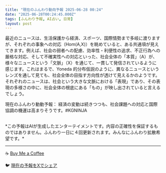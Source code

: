 ```yaml
---
title: "現在のふんわり動向予報 2025-06-28 00:24"
date: "2025-06-28T00:24:45.000Z"
tags: [ふんわり予報, AI占い, 日常]
layout: post
---
```


最近のニュースは、生活保護から経済、スポーツ、国際情勢まで多岐に渡りますが、それぞれの事象への対応（Hom(A,X)）を眺めていると、ある共通項が見えてきます。例えば、社会の弱者への配慮、効率性・利便性の追求、不正行為への厳格な対応、そして不確実性への対応といった、社会全体の「本質」（A）が、様々なニュースという「文脈」（X）を通じて、一貫して発信されているように感じます。これはまるで、Yoneda 的分布仮説のように、異なるニュースというレンズを通して見ても、社会全体の目指す方向性が透けて見えるかのようです。  それぞれのニュースは、社会という大きな文脈における「表現」であり、その表現の多様さの中に、社会全体の根底にある「もの」が映し出されていると言えるでしょう。


現在のふんわり動動予報：
経済の変動は続きつつも、社会課題への対応と国際協調の機運は高まりそうです。#KGNINJA

<br>
*この予報はAIが生成したエンターテイメントです。内容の正確性を保証するものではありません。ふんわり一日に４回更新されます。みんなにふんわり拡散希望です。*

---
☕️ [Buy Me a Coffee](https://www.buymeacoffee.com/kgninja)

🐦 [現在の予報をXでシェア](https://twitter.com/intent/tweet?text=%E7%8F%BE%E5%9C%A8%E3%81%AE%E3%81%B5%E3%82%93%E3%82%8F%E3%82%8A%E4%BA%88%E5%A0%B1%3A%20%E3%80%8C%E6%9C%80%E8%BF%91%E3%81%AE%E3%83%8B%E3%83%A5%E3%83%BC%E3%82%B9%E3%81%AF%E3%80%81%E7%94%9F%E6%B4%BB%E4%BF%9D%E8%AD%B7%E3%81%8B%E3%82%89%E7%B5%8C%E6%B8%88%E3%80%81%E3%82%B9%E3%83%9D%E3%83%BC%E3%83%84%E3%80%81%E5%9B%BD%E9%9A%9B%E6%83%85%E5%8B%A2%E3%81%BE%E3%81%A7%E5%A4%9A%E5%B2%90%E3%81%AB%E6%B8%A1%E3%82%8A%E3%81%BE%E3%81%99%E3%81%8C%E3%80%81%E3%81%9D%E3%82%8C%E3%81%9E%E3%82%8C%E3%81%AE%E4%BA%8B%E8%B1%A1%E3%81%B8%E3%81%AE%E5%AF%BE%E5%BF%9C%EF%BC%88Hom(A%2CX)%EF%BC%89%E3%82%92%E7%9C%BA%E3%82%81%E3%81%A6%E3%81%84%E3%82%8B%E3%81%A8%E3%80%81%E3%81%82%E3%82%8B%E5%85%B1%E9%80%9A%E9%A0%85%E3%81%8C%E8%A6%8B%E3%81%88%E3%81%A6%E3%81%8D%E3%81%BE%E3%81%99%E3%80%82%E3%80%8D%23KGNINJA%20%E7%B6%9A%E3%81%8D%E3%81%AF%E3%83%96%E3%83%AD%E3%82%B0%E3%81%A7%EF%BC%81%F0%9F%91%87&url=https%3A%2F%2Fkg-ninja.github.io%2FFunwariyoso%2F)
